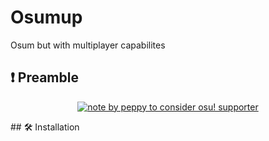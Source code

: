 # Osumup
 Osum but with multiplayer capabilites
## ❗ Preamble
<div align="center">

[![note by peppy to consider osu! supporter](https://user-images.githubusercontent.com/13122796/150649541-1689490c-ac53-4ff2-bab3-8a56bd0b99a6.png)](https://osu.ppy.sh/home/support)

</div>
## 🛠 Installation
